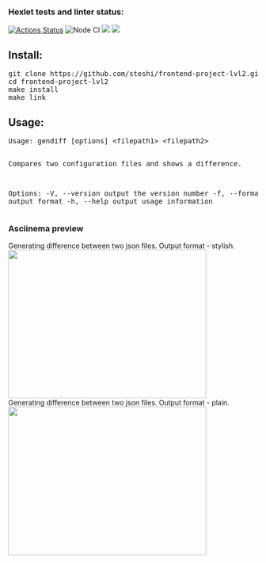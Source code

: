 ### Hexlet tests and linter status:
[![Actions Status](https://github.com/steshi/frontend-project-lvl2/workflows/hexlet-check/badge.svg)](https://github.com/steshi/frontend-project-lvl2/actions)
![Node CI](https://github.com/steshi/frontend-project-lvl2/workflows/Node%20CI/badge.svg)
<a href="https://codeclimate.com/github/steshi/frontend-project-lvl2/maintainability"><img src="https://api.codeclimate.com/v1/badges/984a1da5cb4188c46ec9/maintainability" /></a>
<a href="https://codeclimate.com/github/steshi/frontend-project-lvl2/test_coverage"><img src="https://api.codeclimate.com/v1/badges/984a1da5cb4188c46ec9/test_coverage" /></a>

<h2>Install: </h2>
<pre>git clone https://github.com/steshi/frontend-project-lvl2.git
cd frontend-project-lvl2
make install
make link</pre>
<h2>Usage:</h2>
<pre>Usage: gendiff [options] &lt;filepath1&gt; &lt;filepath2&gt;

Compares two configuration files and shows a difference.

Options:
  -V, --version        output the version number
  -f, --format [type]  output format 
  -h, --help           output usage information
</pre>
<h3>Asciinema preview</h3>

Generating difference between two json files. Output format - stylish.
<a href="https://asciinema.org/a/395683" target="_blank"><img src="https://asciinema.org/a/395683.svg" width="400" height="300" /></a><br>
Generating difference between two json files. Output format - plain.
<a href="https://asciinema.org/a/396129" target="_blank"><img src="https://asciinema.org/a/396129.svg" width="400" height="300" /></a>
